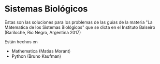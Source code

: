 # Sistemas Biológicos

Estas son las soluciones para los problemas de las guías de la materia "La Mátematica de los Sistemas Biológicos" que se dicta en el Instituto Balseiro (Bariloche, Rio Negro, Argentina 2017)

Están hechos en 

* Mathematica (Matias Morant)
* Python (Bruno Kaufman)